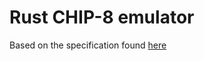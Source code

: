 # Rust CHIP-8 emulator

Based on the specification found [here](http://devernay.free.fr/hacks/chip8/C8TECH10.HTM)
